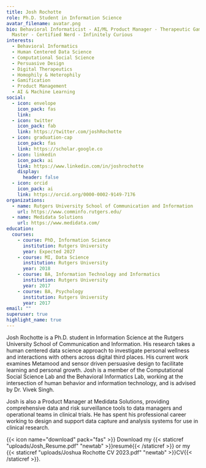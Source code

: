 ```yaml
---
title: Josh Rochotte
role: Ph.D. Student in Information Science
avatar_filename: avatar.png
bio: Behavioral Informaticist - AI/ML Product Manager - Therapeutic Game
  Master - Certified Nerd - Infinitely Curious
interests:
  - Behavioral Informatics
  - Human Centered Data Science
  - Computational Social Science
  - Persuasive Design
  - Digital Therapeutics
  - Homophily & Heterophily
  - Gamification
  - Product Management
  - AI & Machine Learning
social:
  - icon: envelope
    icon_pack: fas
    link: 
  - icon: twitter
    icon_pack: fab
    link: https://twitter.com/joshRochotte
  - icon: graduation-cap
    icon_pack: fas
    link: https://scholar.google.co
  - icon: linkedin
    icon_pack: ai
    link: https://www.linkedin.com/in/joshrochotte
    display:
      header: false
  - icon: orcid
    icon_pack: ai
    link: https://orcid.org/0000-0002-9149-7176
organizations:
  - name: Rutgers University School of Communication and Information
    url: https://www.comminfo.rutgers.edu/
  - name: Medidata Solutions
    url: https://www.medidata.com/
education:
  courses:
    - course: PhD, Information Science
      institution: Rutgers University
      year: Expected 2027
    - course: MI, Data Science
      institution: Rutgers University
      year: 2018
    - course: BA, Information Technology and Informatics
      institution: Rutgers University
      year: 2017
    - course: BA, Psychology
      institution: Rutgers University
      year: 2017
email: ""
superuser: true
highlight_name: true
---
```

Josh Rochotte is a Ph.D. student in Information Science at the Rutgers University School of Communication and Information. His research takes a human centered data science approach to investigate personal wellness and interactions with others across digital third places. His current work examines Metamood and sensor driven persuasive design to facilitate learning and personal growth. Josh is a member of the Computational Social Science Lab and the Behavioral Informatics Lab, working at the intersection of human behavior and information technology, and is advised by Dr. Vivek Singh.

Josh is also a Product Manager at Medidata Solutions, providing comprehensive data and risk surveillance tools to data managers and operational teams in clinical trials. He has spent his professional career working to design and support data capture and analysis systems for use in clinical research.

{{< icon name="download" pack="fas" >}} Download my {{< staticref "uploads/Josh_Resume.pdf" "newtab" >}}resumé{{< /staticref >}} or my {{< staticref "uploads/Joshua Rochotte CV 2023.pdf" "newtab" >}}CV{{< /staticref >}}.
